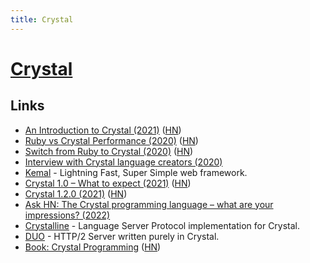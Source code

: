```yaml
---
title: Crystal
---
```


# [Crystal](https://crystal-lang.org/)

## Links

- [An Introduction to Crystal (2021)](https://blog.oisinaylward.me/blog/crystal/) ([HN](https://news.ycombinator.com/item?id=26217013))
- [Ruby vs Crystal Performance (2020)](https://ptimofeev.com/ruby-vs-crystal-performance/) ([HN](https://news.ycombinator.com/item?id=23431941))
- [Switch from Ruby to Crystal (2020)](https://blog.logrocket.com/why-you-should-switch-from-ruby-to-crystal/) ([HN](https://news.ycombinator.com/item?id=25005780))
- [Interview with Crystal language creators (2020)](https://www.youtube.com/watch?v=i9_6IfiPtOI)
- [Kemal](https://github.com/kemalcr/kemal) - Lightning Fast, Super Simple web framework.
- [Crystal 1.0 – What to expect (2021)](https://crystal-lang.org/2021/03/22/crystal-1.0-what-to-expect.html) ([HN](https://news.ycombinator.com/item?id=26545082))
- [Crystal 1.2.0 (2021)](https://crystal-lang.org/2021/10/14/1.2.0-released.html) ([HN](https://news.ycombinator.com/item?id=28872769))
- [Ask HN: The Crystal programming language – what are your impressions? (2022)](https://news.ycombinator.com/item?id=31192826)
- [Crystalline](https://github.com/elbywan/crystalline) - Language Server Protocol implementation for Crystal.
- [DUO](https://github.com/azutoolkit/duo) - HTTP/2 Server written purely in Crystal.
- [Book: Crystal Programming](https://forum.crystal-lang.org/t/book-crystal-programming/4639) ([HN](https://news.ycombinator.com/item?id=31498146))